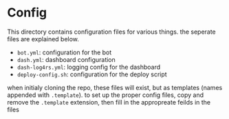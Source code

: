 # Config

This directory contains configuration files for various things. the seperate files are explained below.

- `bot.yml`: configuration for the bot
- `dash.yml`: dashboard configuration
- `dash-log4rs.yml`: logging config for the dashboard
- `deploy-config.sh`: configuration for the deploy script

when initialy cloning the repo, these files will exist, but as templates (names appended with `.template`).
to set up the proper config files, copy and remove the `.template` extension, then fill in the appropreate feilds in the files
